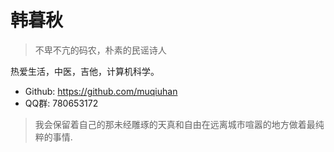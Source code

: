 # 韩暮秋

> 不卑不亢的码农，朴素的民谣诗人

热爱生活，中医，吉他，计算机科学。

- Github: https://github.com/muqiuhan
- QQ群: 780653172

> 我会保留着自己的那未经雕琢的天真和自由在远离城市喧嚣的地方做着最纯粹的事情.